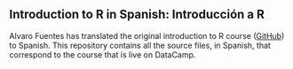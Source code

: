 ## Introduction to R in Spanish: Introducción a R

Alvaro Fuentes has translated the original introduction to R course ([GitHub](www.github.com/Data-Camp/introduction_to_R)) to Spanish. This repository contains all the source files, in Spanish, that correspond to the course that is live on DataCamp.
